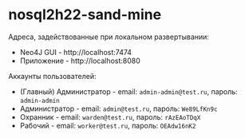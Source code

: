 # nosql2h22-sand-mine
Адреса, задействованные при локальном развертывании:
- Neo4J GUI - http://localhost:7474
- Приложение - http://localhost:8080
  
Аккаунты пользователей:
- (Главный) Администратор - email: `admin-admin@test.ru`, пароль: `admin-admin`
- Администратор - email: `admin@test.ru`, пароль: `We89LfKn9c`
- Охранник - email: `warden@test.ru`, пароль: `rAzEAoTDqX`
- Рабочий - email: `worker@test.ru`, пароль: `OEAdw16nK2`